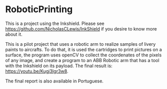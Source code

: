 # RoboticPrinting

This is a project using the Inkshield. Please see https://github.com/NicholasCLewis/InkShield if you desire to know more about it.

This is a pilot project that uses a robotic arm to realize samples of livery paints to aircrafts. To do that, it is used the cartridges to print pictures on a surface, the program uses openCV to collect the coordenates of the pixels of any image, and create a program to an ABB Robotic arm that has a tool with the Inkshield on its payload. The final result is: https://youtu.be/Kugj3Igr3w8.

The final report is also available in Portuguese.
